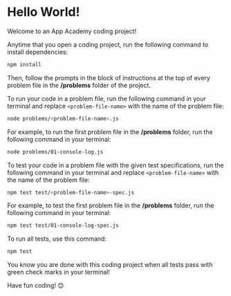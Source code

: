 # Hello World!

Welcome to an App Academy coding project!

Anytime that you open a coding project, run the following command to install
dependencies:

```sh
npm install
```

Then, follow the prompts in the block of instructions at the top of every
problem file in the __/problems__ folder of the project.

To run your code in a problem file, run the following command in your terminal
and replace `<problem-file-name>` with the name of the problem file:

```sh
node problems/<problem-file-name>.js
```

For example, to run the first problem file in the __/problems__ folder, run the
following command in your terminal:

```sh
node problems/01-console-log.js
```

To test your code in a problem file with the given test specifications, run the
following command in your terminal and replace `<problem-file-name>` with the
name of the problem file:

```sh
npm test test/<problem-file-name>-spec.js
```

For example, to test the first problem file in the __/problems__ folder, run the
following command in your terminal:

```sh
npm test test/01-console-log-spec.js
```

To run all tests, use this command:

```sh
npm test
```

You know you are done with this coding project when all tests pass with green
check marks in your terminal!

Have fun coding! 😊
